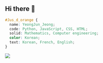 ## Hi there 👋

```css
#Jus_d_orange { 
  name: YeongJun_Jeong;
  code: Python, JavaScript, CSS, HTML;
  solid: Mathematics, Computer engineering;
  color: Korean;
  text: Korean, French, English;
}
```

<a href="https://www.instagram.com/jeongyoungjunssi/"><img src="https://img.shields.io/badge/텍스트-색상코드?style=flat-square&logo=로고이름&logoColor=로고색"/></a>

